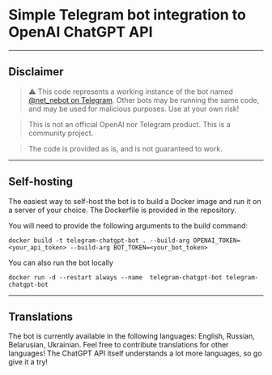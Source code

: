 # Simple Telegram bot integration to OpenAI ChatGPT API

---
## Disclaimer 
> ⚠️ This code represents a working instance of the bot named [@net_nebot on Telegram](https://t.me/net_nebot). Other bots may be running the same code, and may be used for malicious purposes. Use at your own risk!

> This is not an official OpenAI nor Telegram product. This is a community project.

> The code is provided as is, and is not guaranteed to work.
---
## Self-hosting
The easiest way to self-host the bot is to build a Docker image and run it on a server of your choice. The Dockerfile is provided in the repository.

You will need to provide the following arguments to the build command:
```shell
docker build -t telegram-chatgpt-bot . --build-arg OPENAI_TOKEN=<your_api_token> --build-arg BOT_TOKEN=<your_bot_token>
```

You can also run the bot locally
```shell
docker run -d --restart always --name  telegram-chatgpt-bot telegram-chatgpt-bot
```
---
## Translations
The bot is currently available in the following languages: English, Russian, Belarusian, Ukrainian. Feel free to contribute translations for other languages! The ChatGPT API itself understands a lot more languages, so go give it a try!
